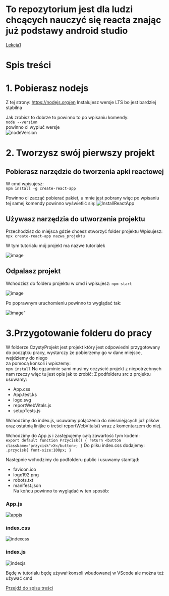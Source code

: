 

# To repozytorium jest dla ludzi chcących nauczyć się reacta znając już podstawy android studio

[Lekcja1](Lekcja1/Lekcja1.md)
# Spis treści



# 1. Pobierasz nodejs
Z tej strony: https://nodejs.org/en
Instalujesz wersje LTS bo jest bardziej stabilna

Jak zrobisz to dobrze to powinno to po wpisaniu komendy:  
`node --version`  
powinno ci wypluć wersje  
![nodeVersion](https://github.com/Gekimaru/reactTutorial/assets/85436765/80496753-8dc2-4069-9602-47ebbd3a2cbb)

# 2. Tworzysz swój pierwszy projekt
## Pobierasz narzędzie do tworzenia apki reactowej
W cmd wpisujesz:  
  `npm install -g create-react-app`    

Powinno ci zacząć pobierać pakiet, u mnie jest pobrany więc po wpisaniu tej samej komendy powinno wyświetlić się:
![InstallReactApp](https://github.com/Gekimaru/reactTutorial/assets/85436765/aa11a124-4312-4be0-a8f0-8cca8c3a1bbc)


## Używasz narzędzia do utworzenia projektu
Przechodzisz do miejsca gdzie chcesz stworzyć folder projektu
Wpisujesz:  
`npx create-react-app nazwa_projektu`   

W tym tutorialu mój projekt ma nazwe tutorialek  

![image](https://github.com/Gekimaru/reactTutorial/assets/85436765/ec8413a4-7046-4e49-be03-320dcf6ecdc3)
## Odpalasz projekt
Wchodzisz do folderu projektu w cmd i wpisujesz:
`npm start`  

![image](https://github.com/Gekimaru/reactTutorial/assets/85436765/256d8def-978c-476f-86df-3c067e52b951)

Po poprawnym uruchomieniu powinno to wyglądać tak:

![image](https://github.com/Gekimaru/reactTutorial/assets/85436765/c6f47187-0059-48d0-97dd-0cf1c9a35dea)"

# 3.Przygotowanie folderu do pracy  
W folderze CzystyProjekt jest projekt który jest odpowiedni przygotowany do początku pracy, wystarczy że pobierzemy go w dane miejsce, wejdziemy do niego  
za pomocą konsoli i wpiszemy:  
`
npm install
`
Na egzaminie sami musimy oczyścić projekt z niepotrzebnych nam rzeczy więc tu jest opis jak to zrobić:
Z podfolderu src z projektu usuwamy:  
- App.css
- App.test.ks
- logo.svg
- reportWebVitals.js
- setupTests.js  
  
Wchodzimy do index.js, usuwamy połączenia do nieisniejących już plików oraz ostatnią linijke o treści reportWebVitals() wraz z komentarzem do niej.  
  
  
Wchodzimy do App.js i zastępujemy całą zawartość tym kodem:  
`
export default function Przycisk() {
  return <button className="przycisk">X</button>;
}
`
Do pliku index.css dodajemy:
`
.przycisk{
  font-size:100px;
}
`

Następnie wchodzimy do podfolderu public i usuwamy stamtąd:
- favicon.ico
- logo192.png
- robots.txt
- manifest.json  
Na końcu powinno to wyglądać w ten sposób:
### App.js  
![appjs](https://github.com/Gekimaru/reactTutorial/assets/85436765/07911284-d13f-4974-804e-c71be8ffdfd6)  
### index.css
![indexcss](https://github.com/Gekimaru/reactTutorial/assets/85436765/7aecd107-f3ee-4775-8637-27cb4da2be86)
### index.js
![indexjs](https://github.com/Gekimaru/reactTutorial/assets/85436765/c7663977-b829-4b14-bad9-cf9f9c797ff5)



Będę w tutorialu będę używał konsoli wbudowanej w VScode ale można też używać cmd 


[Przejdź do spisu treści](#spis-treści)  

